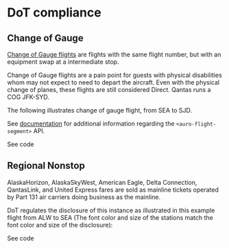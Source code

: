 # DoT compliance

## Change of Gauge

[Change of Gauge flights](https://www.travelweekly.com/Mark-Pestronk/Agents-must-identify-change-of-gauge-services) are flights with the same flight number, but with an equipment swap at a intermediate stop.

<auro-alerts information>Change of Gauge flights are a pain point for guests with physical disabilities whom may not expect to need to depart the aircraft. Even with the physical change of planes, these flights are still considered Direct. Qantas runs a COG JFK-SYD.</auro-alerts>

The following illustrates change of gauge flight, from SEA to SJD.

See [documentation](https://auro.alaskaair.com/components/auro/flightline/api) for additional information regarding the `<auro-flight-segment>` API.

<div class="exampleWrapper">
  <!-- AURO-GENERATED-CONTENT:START (FILE:src=./../../apiExamples/changeofgauge.html) -->
  <!-- AURO-GENERATED-CONTENT:END -->
</div>

<auro-accordion lowProfile justifyRight>
  <span slot="trigger">See code</span>

<!-- AURO-GENERATED-CONTENT:START (CODE:src=./../../apiExamples/changeofgauge.html) -->
<!-- AURO-GENERATED-CONTENT:END -->

</auro-accordion>

## Regional Nonstop

AlaskaHorizon, AlaskaSkyWest, American Eagle, Delta Connection, QantasLink, and United Express fares are sold as mainline tickets operated by Part 131 air carriers doing business as the mainline.

DoT regulates the disclosure of this instance as illustrated in this example flight from ALW to SEA (The font color and size of the stations match the font color and size of the disclosure):

<div class="exampleWrapper">
  <!-- AURO-GENERATED-CONTENT:START (FILE:src=./../../apiExamples/regionalnonstop.html) -->
  <!-- AURO-GENERATED-CONTENT:END -->
</div>

<auro-accordion lowProfile justifyRight>
  <span slot="trigger">See code</span>

<!-- AURO-GENERATED-CONTENT:START (CODE:src=./../../apiExamples/regionalnonstop.html) -->
<!-- AURO-GENERATED-CONTENT:END -->

</auro-accordion>
